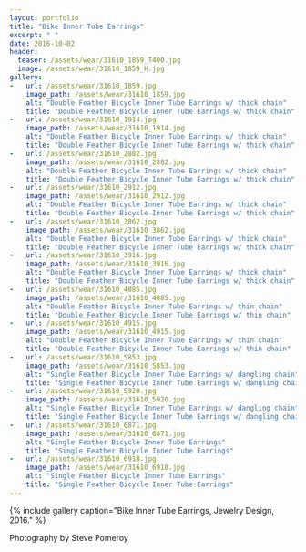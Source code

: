 ```yaml
---
layout: portfolio
title: "Bike Inner Tube Earrings"
excerpt: " "
date: 2016-10-02
header:
  teaser: /assets/wear/31610_1859_T400.jpg
  image: /assets/wear/31610_1859_H.jpg
gallery:
-   url: /assets/wear/31610_1859.jpg
    image_path: /assets/wear/31610_1859.jpg
    alt: "Double Feather Bicycle Inner Tube Earrings w/ thick chain"
    title: "Double Feather Bicycle Inner Tube Earrings w/ thick chain"
-   url: /assets/wear/31610_1914.jpg
    image_path: /assets/wear/31610_1914.jpg
    alt: "Double Feather Bicycle Inner Tube Earrings w/ thick chain"
    title: "Double Feather Bicycle Inner Tube Earrings w/ thick chain"
-   url: /assets/wear/31610_2882.jpg
    image_path: /assets/wear/31610_2882.jpg
    alt: "Double Feather Bicycle Inner Tube Earrings w/ thick chain"
    title: "Double Feather Bicycle Inner Tube Earrings w/ thick chain"
-   url: /assets/wear/31610_2912.jpg
    image_path: /assets/wear/31610_2912.jpg
    alt: "Double Feather Bicycle Inner Tube Earrings w/ thick chain"
    title: "Double Feather Bicycle Inner Tube Earrings w/ thick chain"
-   url: /assets/wear/31610_3862.jpg
    image_path: /assets/wear/31610_3862.jpg
    alt: "Double Feather Bicycle Inner Tube Earrings w/ thick chain"
    title: "Double Feather Bicycle Inner Tube Earrings w/ thick chain"
-   url: /assets/wear/31610_3916.jpg
    image_path: /assets/wear/31610_3916.jpg
    alt: "Double Feather Bicycle Inner Tube Earrings w/ thick chain"
    title: "Double Feather Bicycle Inner Tube Earrings w/ thick chain"
-   url: /assets/wear/31610_4885.jpg
    image_path: /assets/wear/31610_4885.jpg
    alt: "Double Feather Bicycle Inner Tube Earrings w/ thin chain"
    title: "Double Feather Bicycle Inner Tube Earrings w/ thin chain"
-   url: /assets/wear/31610_4915.jpg
    image_path: /assets/wear/31610_4915.jpg
    alt: "Double Feather Bicycle Inner Tube Earrings w/ thin chain"
    title: "Double Feather Bicycle Inner Tube Earrings w/ thin chain"
-   url: /assets/wear/31610_5853.jpg
    image_path: /assets/wear/31610_5853.jpg
    alt: "Single Feather Bicycle Inner Tube Earrings w/ dangling chain"
    title: "Single Feather Bicycle Inner Tube Earrings w/ dangling chain"
-   url: /assets/wear/31610_5920.jpg
    image_path: /assets/wear/31610_5920.jpg
    alt: "Single Feather Bicycle Inner Tube Earrings w/ dangling chain"
    title: "Single Feather Bicycle Inner Tube Earrings w/ dangling chain"
-   url: /assets/wear/31610_6871.jpg
    image_path: /assets/wear/31610_6871.jpg
    alt: "Single Feather Bicycle Inner Tube Earrings"
    title: "Single Feather Bicycle Inner Tube Earrings"
-   url: /assets/wear/31610_6918.jpg
    image_path: /assets/wear/31610_6918.jpg
    alt: "Single Feather Bicycle Inner Tube Earrings"
    title: "Single Feather Bicycle Inner Tube Earrings"
---
```


{% include gallery caption="Bike Inner Tube Earrings, Jewelry Design, 2016." %}

Photography by Steve Pomeroy <a class="social" href="https://twitter.com/xxv" target="_blank" rel="noopener noreferrer"><i class="fa fa-fw fa-twitter"></i></a>
